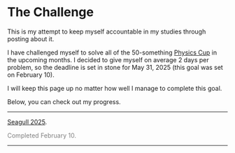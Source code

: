 # The Challenge

This is my attempt to keep myself accountable in my studies through posting about it.

I have challenged myself to solve all of the 50-something [Physics Cup](https://physicscup.ee/) in the upcoming months. I decided to give myself on average 2 days per problem, so the deadline is set in stone for May 31, 2025 (this goal was set on February 10).

I will keep this page up no matter how well I manage to complete this goal. 

Below, you can check out my progress.

---

[Seagull 2025](https://saskiapoldmaa.github.io/?show=kajakas25.md). 
<p style="color: grey;">Completed February 10.</p>

---
